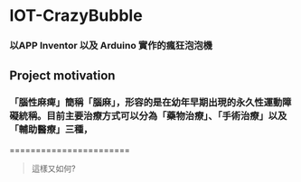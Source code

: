 # IOT-CrazyBubble
### 以APP Inventor 以及 Arduino 實作的瘋狂泡泡機

## Project motivation
### 「腦性麻痺」簡稱「腦麻」，形容的是在幼年早期出現的永久性運動障礙統稱。目前主要治療方式可以分為「藥物治療」、「手術治療」以及「輔助醫療」三種，
   
=======================

> 這樣又如何?
